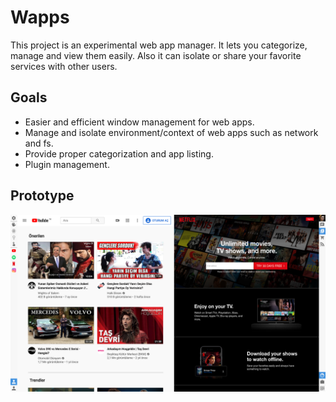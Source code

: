 # Wapps

This project is an experimental web app manager. It lets you categorize, manage and view them easily. Also it can isolate or share your favorite services with other users.

## Goals

- Easier and efficient window management for web apps.
- Manage and isolate environment/context of web apps such as network and fs.
- Provide proper categorization and app listing.
- Plugin management.

## Prototype

![Light Prototype](/docs/light.png)
